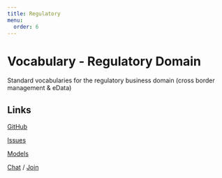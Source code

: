 ```yaml
---
title: Regulatory
menu:
  order: 6
---
```

# Vocabulary - Regulatory Domain
Standard vocabularies for the regulatory business domain (cross border management &amp; eData)

## Links

[GitHub](https://github.com/uncefact/vocab-regulatory)

[Issues](https://github.com/uncefact/vocab-regulatory/issues)

[Models](https://jargon.sh/user/unece/vocab-regulatory)

[Chat](https://uncefact.slack.com/archives/C03KK5RSGUF) / [Join](https://join.slack.com/t/uncefact/shared_invite/zt-1b4qajh9d-dMCc7brWqHDToDrh195EZA)
